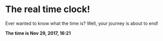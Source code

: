 # The real time clock!

Ever wanted to know what the time is? Well, your journey is about to end!

**The time is Nov 29, 2017, 16:21**